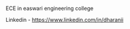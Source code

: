 ### 
 ECE in easwari engineering college
 


 
 
 Linkedin - https://www.linkedin.com/in/dharanii

<!--
**dharani1303/dharani1303** is a ✨ _special_ ✨ repository because its `README.md` (this file) appears on your GitHub profile.
 I’m currently learning ECE in easwari engineering college

-->
